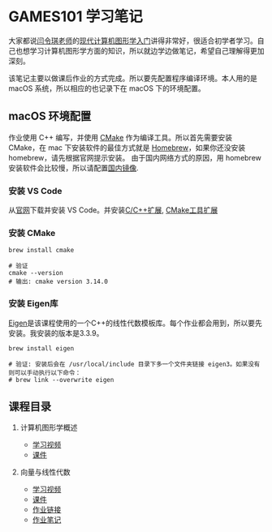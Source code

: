 # GAMES101 学习笔记

大家都说[闫令琪老师](https://sites.cs.ucsb.edu/~lingqi/)的[现代计算机图形学入门](https://sites.cs.ucsb.edu/~lingqi/teaching/games101.html)讲得非常好，很适合初学者学习。自己也想学习计算机图形学方面的知识，所以就边学边做笔记，希望自己理解得更加深刻。

该笔记主要以做课后作业的方式完成。所以要先配置程序编译环境。本人用的是 macOS 系统，所以相应的也记录下在 macOS 下的环境配置。

## macOS 环境配置

作业使用 C++ 编写，并使用 [CMake](https://cmake.org/) 作为编译工具。所以首先需要安装 CMake，在 mac 下安装软件的最佳方式就是 [Homebrew](https://brew.sh/index_zh-cn)，如果你还没安装 homebrew，请先根据官网提示安装。
由于国内网络方式的原因，用 homebrew 安装软件会比较慢，所以请配置[国内镜像](https://mirrors.tuna.tsinghua.edu.cn/help/homebrew/).

### 安装 VS Code

从[官网](https://code.visualstudio.com/)下载并安装 VS Code。并安装[C/C++扩展](https://github.com/microsoft/vscode-cpptools), [CMake工具扩展](https://marketplace.visualstudio.com/items?itemName=ms-vscode.cmake-tools)

### 安装 CMake

```shell
brew install cmake

# 验证
cmake --version
# 输出: cmake version 3.14.0
```

### 安装 Eigen库

[Eigen](https://eigen.tuxfamily.org/index.php)是该课程使用的一个C++的线性代数模板库。每个作业都会用到，所以要先安装。我安装的版本是3.3.9。

```shell
brew install eigen

# 验证: 安装后会在 /usr/local/include 目录下多一个文件夹链接 eigen3。如果没有则可以手动执行以下命令：
# brew link --overwrite eigen
```

## 课程目录

1. 计算机图形学概述

   * [学习视频](https://www.bilibili.com/video/av90798049)
   * [课件](https://sites.cs.ucsb.edu/~lingqi/teaching/resources/GAMES101_Lecture_01.pdf)

2. 向量与线性代数
   * [学习视频](https://www.bilibili.com/video/BV1X7411F744?p=2)
   * [课件](https://sites.cs.ucsb.edu/~lingqi/teaching/resources/GAMES101_Lecture_02.pdf)
   * [作业链接](http://games-cn.org/forums/topic/graphics-intro-hw0/)
   * [作业笔记](./hw0/README.md)
